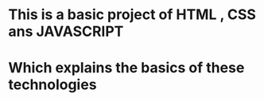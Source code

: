 # This is a basic project of HTML , CSS ans JAVASCRIPT
# Which explains the basics of these technologies